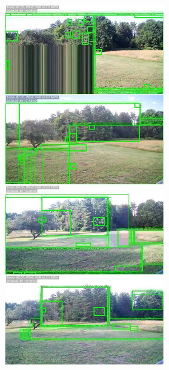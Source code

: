 ![20200718-162824-165829](in/20200718/20200718-162824-165829_0_.jpg)
![20200718-165834-172839](in/20200718/20200718-165834-172839_0_.jpg)
![20200718-172844-175849](in/20200718/20200718-172844-175849_0_.jpg)
![20200718-175854-182859](in/20200718/20200718-175854-182859_0_.jpg)
